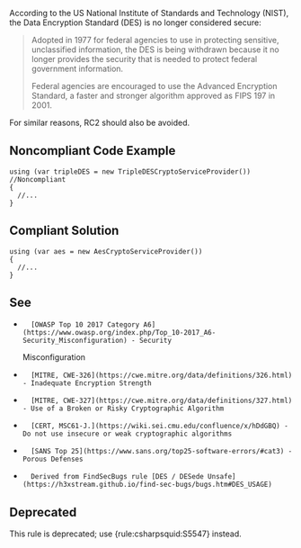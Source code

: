 
According to the US National Institute of Standards and Technology (NIST), the Data Encryption Standard (DES) is no longer considered secure:


> Adopted in 1977 for federal agencies to use in protecting sensitive, unclassified information, the DES is being withdrawn because it no longer   provides the security that is needed to protect federal government information.
> 
> Federal agencies are encouraged to use the Advanced Encryption Standard, a faster and stronger algorithm approved as FIPS 197 in 2001.


For similar reasons, RC2 should also be avoided.

## Noncompliant Code Example


    using (var tripleDES = new TripleDESCryptoServiceProvider()) //Noncompliant
    {
      //...
    }


## Compliant Solution


    using (var aes = new AesCryptoServiceProvider())
    {
      //...
    }


## See

-	    [OWASP Top 10 2017 Category A6](https://www.owasp.org/index.php/Top_10-2017_A6-Security_Misconfiguration) - Security
  Misconfiguration
-	    [MITRE, CWE-326](https://cwe.mitre.org/data/definitions/326.html) - Inadequate Encryption Strength
-	    [MITRE, CWE-327](https://cwe.mitre.org/data/definitions/327.html) - Use of a Broken or Risky Cryptographic Algorithm
-	    [CERT, MSC61-J.](https://wiki.sei.cmu.edu/confluence/x/hDdGBQ) - Do not use insecure or weak cryptographic algorithms
-	    [SANS Top 25](https://www.sans.org/top25-software-errors/#cat3) - Porous Defenses
-	    Derived from FindSecBugs rule [DES / DESede Unsafe](https://h3xstream.github.io/find-sec-bugs/bugs.htm#DES_USAGE)


## Deprecated

This rule is deprecated; use {rule:csharpsquid:S5547} instead.
